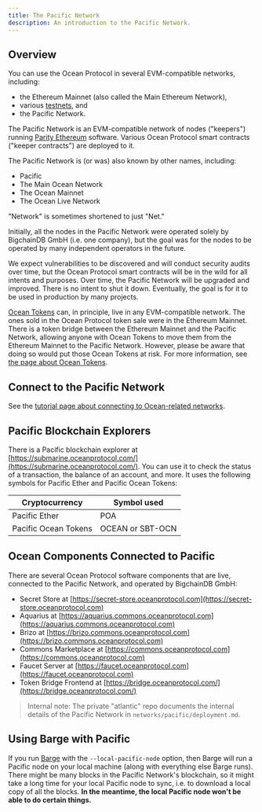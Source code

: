 ```yaml
---
title: The Pacific Network
description: An introduction to the Pacific Network.
---
```


## Overview

You can use the Ocean Protocol in several EVM-compatible networks, including:

- the Ethereum Mainnet (also called the Main Ethereum Network),
- various [testnets](/concepts/testnets/), and
- the Pacific Network.

The Pacific Network is an EVM-compatible network of nodes ("keepers") running [Parity Ethereum](https://www.parity.io/ethereum/) software. Various Ocean Protocol smart contracts ("keeper contracts") are deployed to it.

The Pacific Network is (or was) also known by other names, including:

- Pacific
- The Main Ocean Network
- The Ocean Mainnet
- The Ocean Live Network

"Network" is sometimes shortened to just "Net."

Initially, all the nodes in the Pacific Network were operated solely by BigchainDB GmbH (i.e. one company), but the goal was for the nodes to be operated by many independent operators in the future.

We expect vulnerabilities to be discovered and will conduct security audits over time, but the Ocean Protocol smart contracts will be in the wild for all intents and purposes.
Over time, the Pacific Network will be upgraded and improved.
There is no intent to shut it down.
Eventually, the goal is for it to be used in production by many projects.

[Ocean Tokens](/concepts/ocean-tokens/) can, in principle, live in any EVM-compatible network. The ones sold in the Ocean Protocol token sale were in the Ethereum Mainnet. There is a token bridge between the Ethereum Mainnet and the Pacific Network, allowing anyone with Ocean Tokens to move them from the Ethereum Mainnet to the Pacific Network. However, please be aware that doing so would put those Ocean Tokens at risk. For more information, see [the page about Ocean Tokens](/concepts/ocean-tokens/).

## Connect to the Pacific Network

See the [tutorial page about connecting to Ocean-related networks](/tutorials/connect-to-networks/#connect-to-the-pacific-network).

## Pacific Blockchain Explorers

There is a Pacific blockchain explorer at [https://submarine.oceanprotocol.com/](https://submarine.oceanprotocol.com/). You can use it to check the status of a transaction, the balance of an account, and more. It uses the following symbols for Pacific Ether and Pacific Ocean Tokens:

| Cryptocurrency       | Symbol used      |
| -------------------- | ---------------- |
| Pacific Ether        | POA              |
| Pacific Ocean Tokens | OCEAN or SBT-OCN |

## Ocean Components Connected to Pacific

There are several Ocean Protocol software components that are live, connected to the Pacific Network, and operated by BigchainDB GmbH:

- Secret Store at [https://secret-store.oceanprotocol.com](https://secret-store.oceanprotocol.com)
- Aquarius at [https://aquarius.commons.oceanprotocol.com](https://aquarius.commons.oceanprotocol.com)
- Brizo at [https://brizo.commons.oceanprotocol.com](https://brizo.commons.oceanprotocol.com)
- Commons Marketplace at [https://commons.oceanprotocol.com](https://commons.oceanprotocol.com)
- Faucet Server at [https://faucet.oceanprotocol.com](https://faucet.oceanprotocol.com)
- Token Bridge Frontend at [https://bridge.oceanprotocol.com/](https://bridge.oceanprotocol.com/)

> Internal note: The private "atlantic" repo documents the internal details of the Pacific Network in `networks/pacific/deployment.md`.

## Using Barge with Pacific

If you run [Barge](https://github.com/oceanprotocol/barge) with the `--local-pacific-node` option, then Barge will run a Pacific node on your local machine (along with everything else Barge runs). There might be many blocks in the Pacific Network's blockchain, so it might take a long time for your local Pacific node to sync, i.e. to download a local copy of all the blocks. **In the meantime, the local Pacific node won't be able to do certain things.**

